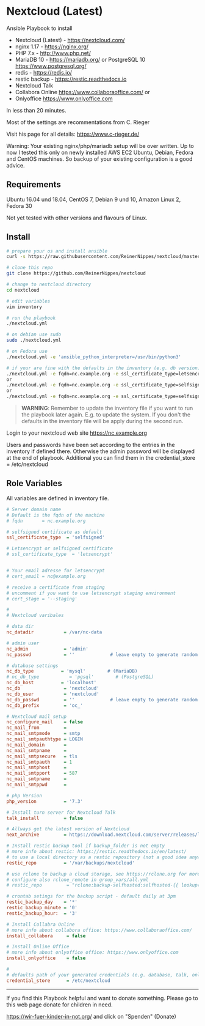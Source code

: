 Nextcloud (Latest)
=========

Ansible Playbook to install

* Nextcloud (Latest) - <https://nextcloud.com/>
* nginx 1.17 - <https://nginx.org/>
* PHP 7.x - <http://www.php.net/>
* MariaDB 10 - <https://mariadb.org/> or PostgreSQL 10 <https://www.postgresql.org/>
* redis - <https://redis.io/>
* restic backup - <https://restic.readthedocs.io>
* Nextcloud Talk
* Collabora Online <https://www.collaboraoffice.com/>
or
* Onlyoffice <https://www.onlyoffice.com>

In less than 20 minutes.

Most of the settings are recommentations from C. Rieger

Visit his page for all details: <https://www.c-rieger.de/>

Warning: Your existing nginx/php/mariadb setup will be over written. Up to now I tested this only on newly installed AWS EC2 Ubuntu, Debian, Fedora and CentOS machines. So backup of your existing configuration is a good advice.

Requirements
------------

Ubuntu 16.04 und 18.04, CentOS 7, Debian 9 und 10, Amazon Linux 2, Fedora 30

Not yet tested with other versions and flavours of Linux.

Install
-------

```bash
# prepare your os and install ansible
curl -s https://raw.githubusercontent.com/ReinerNippes/nextcloud/master/prepare_system.sh | /bin/bash

# clone this repo
git clone https://github.com/ReinerNippes/nextcloud

# change to nextcloud directory
cd nextcloud

# edit variables
vim inventory

# run the playbook
./nextcloud.yml

# on debian use sudo
sudo ./nextcloud.yml

# on Fedora use
./nextcloud.yml -e 'ansible_python_interpreter=/usr/bin/python3'

# if your are fine with the defaults in the inventory (e.g. db version) just provide the ssl parameter
./nextcloud.yml -e fqdn=nc.example.org -e ssl_certificate_type=letsencrypt -e 'cert_email=nc@example.org'
or
./nextcloud.yml -e fqdn=nc.example.org -e ssl_certificate_type=selfsigned
or
./nextcloud.yml -e fqdn=nc.example.org -e ssl_certificate_type=selfsigned -e nc_db_type=pgsql
```

> **WARNING**: Remember to update the inventory file if you want to run the playbook later again. E.g. to update the system. If you don't the defaults in the inventory file will be apply during the second run.

Login to your nextcloud web site <https://nc.example.org>

Users and passwords have been set according to the entries in the inventory if defined there. Otherwise the admin password will be displayed at the end of playbook. Additional you can find them in the credential_store = /etc/nextcloud

Role Variables
--------------

All variables are defined in inventory file.

```ini
# Server domain name
# Default is the fqdn of the machine
# fqdn       = nc.example.org

# selfsigned certificate as default
ssl_certificate_type  = 'selfsigned'

# Letsencrypt or selfsigned certificate
# ssl_certificate_type  = 'letsencrypt'


# Your email adresse for letsencrypt
# cert_email = nc@example.org

# receive a certificate from staging
# uncomment if you want to use letsencrypt staging environment
# cert_stage = '--staging'

#
# Nextcloud varibales

# data dir
nc_datadir           = /var/nc-data

# admin user
nc_admin             = 'admin'
nc_passwd            = ''             # leave empty to generate random password

# database settings
nc_db_type          = 'mysql'        # (MariaDB)
# nc_db_type           = 'pgsql'        # (PostgreSQL)
nc_db_host          = 'localhost'
nc_db                = 'nextcloud'
nc_db_user           = 'nextcloud'
nc_db_passwd         = ''             # leave empty to generate random password
nc_db_prefix         = 'oc_'

# Nextcloud mail setup
nc_configure_mail    = false
nc_mail_from         =
nc_mail_smtpmode     = smtp
nc_mail_smtpauthtype = LOGIN
nc_mail_domain       =
nc_mail_smtpname     =
nc_mail_smtpsecure   = tls
nc_mail_smtpauth     = 1
nc_mail_smtphost     =
nc_mail_smtpport     = 587
nc_mail_smtpname     =
nc_mail_smtppwd      =

# php Version
php_version          = '7.3'

# Install turn server for Nextcloud Talk
talk_install         = false

# Allways get the latest version of Nextcloud
next_archive         = https://download.nextcloud.com/server/releases/latest.tar.bz2

# Install restic backup tool if backup_folder is not empty
# more info about restic: https://restic.readthedocs.io/en/latest/
# to use a local directory as a restic repository (not a good idea anyway)
restic_repo          = '/var/backups/nextcloud'

# use rclone to backup a cloud storage, see https://rclone.org for more details
# configure also rclone_remote in group_vars/all.yml
# restic_repo         = "rclone:backup-selfhosted:selfhosted-{{ lookup('password', '{{ credential_store }}/restic_backup_s3_bucket_uid chars=ascii_lowercase,digits length=12') }}/backup"

# crontab setings for the backup script - default daily at 3pm
restic_backup_day    = '*'
restic_backup_minute = '0'
restic_backup_hour:  = '3'

# Install Collabra Online
# more info about collabora office: https://www.collaboraoffice.com/
install_collabora     = false

# Install Online Office
# more info about onlyoffice office: https://www.onlyoffice.com
install_onlyoffice    = false

#
# defaults path of your generated credentials (e.g. database, talk, onlyoffice)
credential_store      = /etc/nextcloud
```


-----------------------

If you find this Playbook helpful and want to donate something. Please go to this web page donate for children in need. 

https://wir-fuer-kinder-in-not.org/ and click on "Spenden" (Donate)
